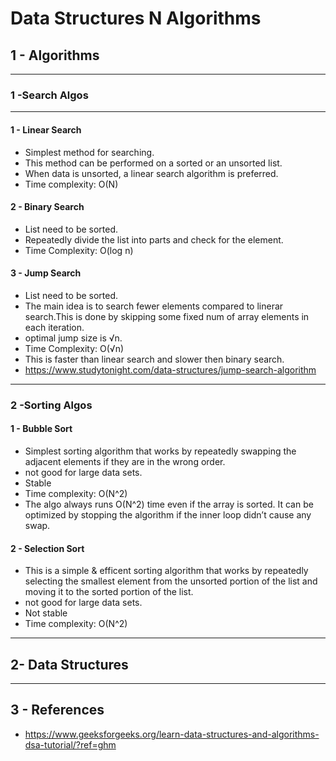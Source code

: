 # Data Structures N Algorithms

## 1 - Algorithms

---

### 1 -Search Algos

---

#### 1 - Linear Search

- Simplest method for searching.
- This method can be performed on a sorted or an unsorted list.
- When data is unsorted, a linear search algorithm is preferred.
- Time complexity: O(N)

#### 2 - Binary Search

- List need to be sorted.
- Repeatedly divide the list into parts and check for the element.
- Time Complexity: O(log n)

#### 3 - Jump Search

- List need to be sorted.
- The main idea is to search fewer elements compared to linerar search.This is done by skipping some fixed num of array elements in each iteration.
- optimal jump size is √n.
- Time Complexity: O(√n)
- This is faster than linear search and slower then binary search.
- https://www.studytonight.com/data-structures/jump-search-algorithm

---

### 2 -Sorting Algos

#### 1 - Bubble Sort

- Simplest sorting algorithm that works by repeatedly swapping the adjacent elements if they are in the wrong order.
- not good for large data sets.
- Stable
- Time complexity: O(N^2)
- The algo always runs O(N^2) time even if the array is sorted. It can be optimized by stopping the algorithm if the inner loop didn’t cause any swap.

#### 2 - Selection Sort

- This is a simple & efficent sorting algorithm that works by repeatedly selecting the smallest element from the unsorted portion of the list and moving it to the sorted portion of the list.
- not good for large data sets.
- Not stable
- Time complexity: O(N^2)

---

## 2- Data Structures

---

## 3 - References

- https://www.geeksforgeeks.org/learn-data-structures-and-algorithms-dsa-tutorial/?ref=ghm
